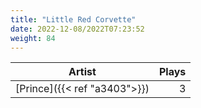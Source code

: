 ```yaml
---
title: "Little Red Corvette"
date: 2022-12-08/2022T07:23:52
weight: 84
---
```




 Artist | Plays 
----- | -----:
[Prince]({{< ref "a3403">}}) | 3
